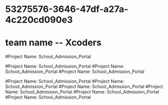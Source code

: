 # 53275576-3646-47df-a27a-4c220cd090e3

# team name -- Xcoders
#Project Name: School_Admission_Portal

#Project Name: School_Admission_Portal #Project Name: School_Admission_Portal #Project Name: School_Admission_Portal

#Project Name: School_Admission_Portal #Project Name: School_Admission_Portal #Project Name: School_Admission_Portal #Project Name: School_Admission_Portal #Project Name: School_Admission_Portal #Project Name: School_Admission_Portal

